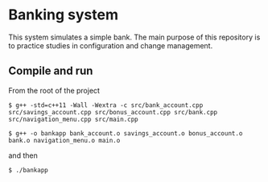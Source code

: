 # Banking system
This system simulates a simple bank. The main purpose of this repository is to practice studies in configuration and change management.

## Compile and run
From the root of the project

`$ g++ -std=c++11 -Wall -Wextra -c src/bank_account.cpp src/savings_account.cpp src/bonus_account.cpp src/bank.cpp src/navigation_menu.cpp src/main.cpp`

`$ g++ -o bankapp bank_account.o savings_account.o bonus_account.o bank.o navigation_menu.o main.o`

and then

`$ ./bankapp`
